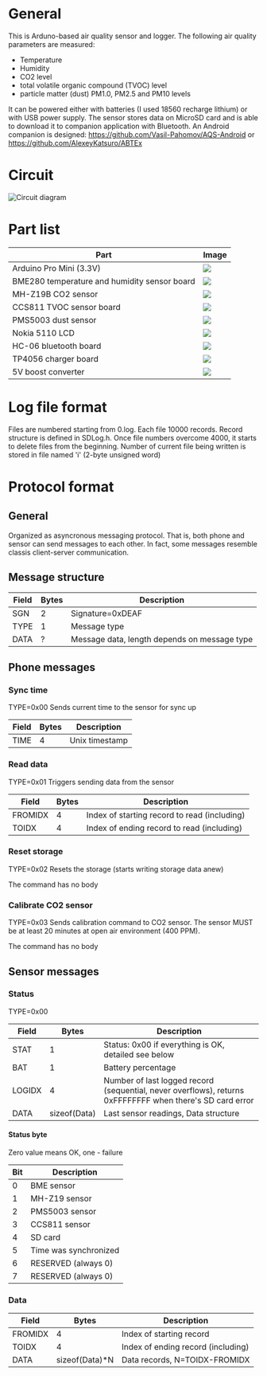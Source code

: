 # General
This is Arduno-based air quality sensor and logger.
The following air quality parameters are measured:
- Temperature
- Humidity
- CO2 level
- total volatile organic compound (TVOC) level
- particle matter (dust) PM1.0, PM2.5 and PM10 levels

It can be powered either with batteries (I used 18560 recharge lithium) or with USB power supply.
The sensor stores data on MicroSD card and is able to download it to companion application with Bluetooth. An Android companion is designed: https://github.com/Vasil-Pahomov/AQS-Android or https://github.com/AlexeyKatsuro/ABTEx

# Circuit
![Circuit diagram](https://github.com/Vasil-Pahomov/Arduino-THS/raw/master/pics/sch.png)

# Part list

| Part | Image |
| ---- | ----- |
| Arduino Pro Mini (3.3V) | ![](https://github.com/Vasil-Pahomov/Arduino-THS/raw/master/pics/Arduino%20Pro%20Mini.jpg) |
| BME280 temperature and humidity sensor board | ![](https://github.com/Vasil-Pahomov/Arduino-THS/raw/master/pics/BME280.jpg) |
| MH-Z19B CO2 sensor | ![](https://github.com/Vasil-Pahomov/Arduino-THS/raw/master/pics/MH-Z19b.jpg) |
| CCS811 TVOC sensor board | ![](https://github.com/Vasil-Pahomov/Arduino-THS/raw/master/pics/CCS811.jpg) |
| PMS5003 dust sensor | ![](https://github.com/Vasil-Pahomov/Arduino-THS/raw/master/pics/PMS5003.jpg) |
| Nokia 5110 LCD | ![](https://github.com/Vasil-Pahomov/Arduino-THS/raw/master/pics/Nokia%205110%20display.jpg) |
| HC-06 bluetooth board | ![](https://github.com/Vasil-Pahomov/Arduino-THS/raw/master/pics/HC-06.jpg) |
| TP4056 charger board | ![](https://github.com/Vasil-Pahomov/Arduino-THS/raw/master/pics/TP4056%20board.jpg) |
| 5V boost converter | ![](https://github.com/Vasil-Pahomov/Arduino-THS/raw/master/pics/5V%20boost%20converter.jpg) |


# Log file format
Files are numbered starting from 0.log. Each file 10000 records. Record structure is defined in SDLog.h.
Once file numbers overcome 4000, it starts to delete files from the beginning.
Number of current file being written is stored in file named 'i' (2-byte unsigned word)

# Protocol format
## General
Organized as asyncronous messaging protocol. That is, both phone and sensor can send messages to each other. In fact, some messages resemble classis client-server communication.
## Message structure
| Field | Bytes | Description |
| ----- | ----- | ----------- |
| SGN | 2 | Signature=0xDEAF  |
| TYPE | 1 | Message type |
| DATA | ? | Message data, length depends on message type |

## Phone messages
### Sync time
TYPE=0x00
Sends current time to the sensor for sync up

| Field | Bytes | Description |
| ----- | ----- | ----------- |
| TIME | 4 | Unix timestamp |

### Read data
TYPE=0x01
Triggers sending data from the sensor

| Field | Bytes | Description |
| ----- | ----- | ----------- |
| FROMIDX | 4 | Index of starting record to read (including) |
| TOIDX | 4 | Index of ending record to read (including) |

### Reset storage
TYPE=0x02
Resets the storage (starts writing storage data anew)

The command has no body

### Calibrate CO2 sensor
TYPE=0x03
Sends calibration command to CO2 sensor. The sensor MUST be at least 20 minutes at open air environment (400 PPM).

The command has no body

## Sensor messages
### Status
TYPE=0x00

| Field | Bytes | Description |
| ----- | ----- | ----------- |
| STAT | 1 | Status:  0x00 if everything is OK, detailed see below |
| BAT | 1 | Battery percentage |
| LOGIDX | 4 | Number of last logged record (sequential, never overflows), returns 0xFFFFFFFF when there's SD card error |
| DATA | sizeof(Data) | Last sensor readings, Data structure |

#### Status byte
Zero value means OK, one - failure

| Bit | Description |
| ----- | ----------- |
| 0 | BME sensor |
| 1 | MH-Z19 sensor |
| 2 | PMS5003 sensor |
| 3 | CCS811 sensor |
| 4 | SD card |
| 5 | Time was synchronized |
| 6 | RESERVED (always 0) |
| 7 | RESERVED (always 0) |

### Data
| Field | Bytes | Description |
| ----- | ----- | ----------- |
| FROMIDX | 4 | Index of starting record |
| TOIDX | 4 | Index of ending record (including) |
| DATA | sizeof(Data)*N | Data records, N=TOIDX-FROMIDX |
